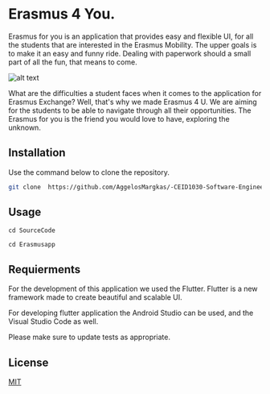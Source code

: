 # Erasmus 4 You.

Erasmus for you is an application that provides easy and flexible UI, for all the students that are interested in the Erasmus Mobility. The upper goals is to make it an easy and funny ride. Dealing with paperwork should a small part of all the fun, that means to come. 


![alt text]([http://url/to/img.png](https://github.com/AggelosMargkas/-CEID1030-Software-Engineer/blob/main/MockUps/MockUps-v0.2/Home%20Page.png))

What are the difficulties a student faces when it comes to the application for Erasmus Exchange? Well, that's why we made Erasmus 4 U. We are aiming for the students to be able to navigate through all their opportunities. The Erasmus for you is the friend you would love to have, exploring the unknown.

## Installation

Use the command below to clone the repository.

```bash
git clone  https://github.com/AggelosMargkas/-CEID1030-Software-Engineer.git
```

## Usage

```git
cd SourceCode

cd Erasmusapp
```

## Requierments 

For the development of this application we used the Flutter. Flutter is a new framework made to create beautiful and scalable UI. 

For developing flutter application the Android Studio can be used, and the Visual Studio Code as well.



Please make sure to update tests as appropriate.

## License
[MIT](https://choosealicense.com/licenses/mit/)
